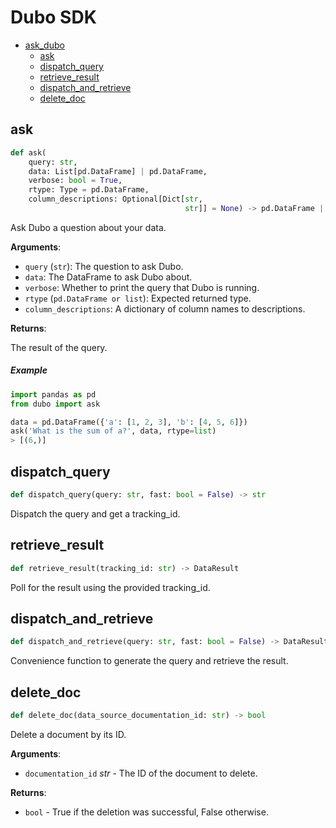 # Dubo SDK

* [ask\_dubo](#ask_dubo)
  * [ask](#ask_dubo.ask)
  * [dispatch\_query](#ask_dubo.dispatch_query)
  * [retrieve\_result](#ask_dubo.retrieve_result)
  * [dispatch\_and\_retrieve](#ask_dubo.dispatch_and_retrieve)
  * [delete\_doc](#ask_dubo.delete_doc)

<a id="ask_dubo.ask"></a>

## ask

```python
def ask(
    query: str,
    data: List[pd.DataFrame] | pd.DataFrame,
    verbose: bool = True,
    rtype: Type = pd.DataFrame,
    column_descriptions: Optional[Dict[str,
                                       str]] = None) -> pd.DataFrame | List
```

Ask Dubo a question about your data.

**Arguments**:

- `query` (`str`): The question to ask Dubo.
- `data`: The DataFrame to ask Dubo about.
- `verbose`: Whether to print the query that Dubo is running.
- `rtype` (`pd.DataFrame or list`): Expected returned type.
- `column_descriptions`: A dictionary of column names to descriptions.

**Returns**:

The result of the query.
##### Example
```python
import pandas as pd
from dubo import ask

data = pd.DataFrame({'a': [1, 2, 3], 'b': [4, 5, 6]})
ask('What is the sum of a?', data, rtype=list)
> [(6,)]
```

<a id="ask_dubo.dispatch_query"></a>

## dispatch\_query

```python
def dispatch_query(query: str, fast: bool = False) -> str
```

Dispatch the query and get a tracking_id.

<a id="ask_dubo.retrieve_result"></a>

## retrieve\_result

```python
def retrieve_result(tracking_id: str) -> DataResult
```

Poll for the result using the provided tracking_id.

<a id="ask_dubo.dispatch_and_retrieve"></a>

## dispatch\_and\_retrieve

```python
def dispatch_and_retrieve(query: str, fast: bool = False) -> DataResult
```

Convenience function to generate the query and retrieve the result.

<a id="ask_dubo.delete_doc"></a>

## delete\_doc

```python
def delete_doc(data_source_documentation_id: str) -> bool
```

Delete a document by its ID.

**Arguments**:

- `documentation_id` _str_ - The ID of the document to delete.
  

**Returns**:

- `bool` - True if the deletion was successful, False otherwise.


